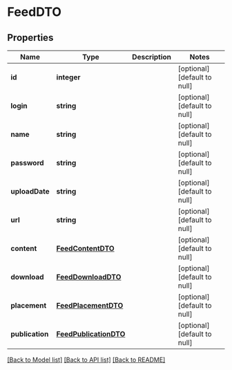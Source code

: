# FeedDTO

## Properties
Name | Type | Description | Notes
------------ | ------------- | ------------- | -------------
**id** | **integer** |  | [optional] [default to null]
**login** | **string** |  | [optional] [default to null]
**name** | **string** |  | [optional] [default to null]
**password** | **string** |  | [optional] [default to null]
**uploadDate** | **string** |  | [optional] [default to null]
**url** | **string** |  | [optional] [default to null]
**content** | [**FeedContentDTO**](FeedContentDTO.md) |  | [optional] [default to null]
**download** | [**FeedDownloadDTO**](FeedDownloadDTO.md) |  | [optional] [default to null]
**placement** | [**FeedPlacementDTO**](FeedPlacementDTO.md) |  | [optional] [default to null]
**publication** | [**FeedPublicationDTO**](FeedPublicationDTO.md) |  | [optional] [default to null]

[[Back to Model list]](../README.md#documentation-for-models) [[Back to API list]](../README.md#documentation-for-api-endpoints) [[Back to README]](../README.md)



